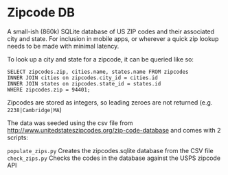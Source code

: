 Zipcode DB
=========

A small-ish (860k) SQLite database of US ZIP codes and their associated city and state. For inclusion in mobile apps, or wherever a quick zip lookup needs to be made with minimal latency.

To look up a city and state for a zipcode, it can be queried like so:

    SELECT zipcodes.zip, cities.name, states.name FROM zipcodes 
    INNER JOIN cities on zipcodes.city_id = cities.id
    INNER JOIN states on zipcodes.state_id = states.id
    WHERE zipcodes.zip = 94401;

Zipcodes are stored as integers, so leading zeroes are not returned (e.g. `2238|Cambridge|MA`)

The data was seeded using the csv file from http://www.unitedstateszipcodes.org/zip-code-database and comes with 2 scripts:

`populate_zips.py` Creates the zipcodes.sqlite database from the CSV file
`check_zips.py` Checks the codes in the database against the USPS zipcode API
